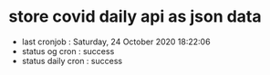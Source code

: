 # store covid daily api as json data

- last cronjob : Saturday, 24 October 2020 18:22:06
- status og cron : success
- status daily cron : success
      
      